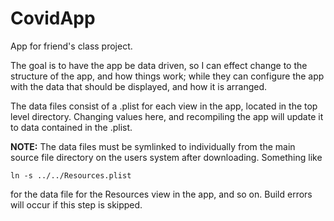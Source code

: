 # CovidApp
App for friend's class project.

The goal is to have the app be data driven, so I can effect change to the structure of the app, and how things work; while they can configure the app with the data that should be displayed, and how it is arranged.

The data files consist of a .plist for each view in the app, located in the top level directory. Changing values here, and recompiling the app will update it to data contained in the .plist.

**NOTE:** The data files must be symlinked to individually from the main source file directory on the users system after downloading. Something like 

`ln -s ../../Resources.plist` 

for the data file for the Resources view in the app, and so on. Build errors will occur if this step is skipped.
